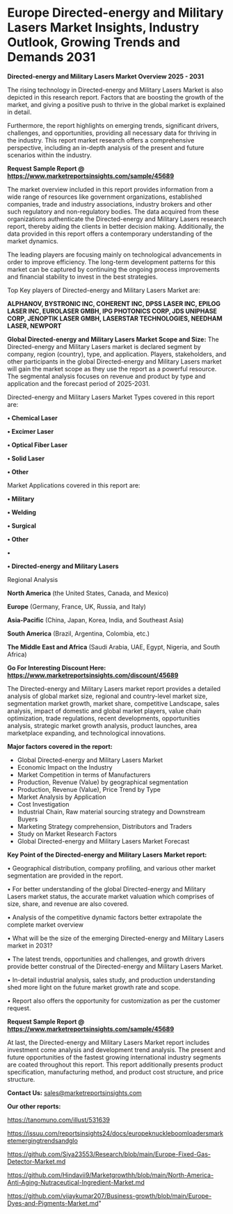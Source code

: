 # Europe Directed-energy and Military Lasers Market Insights, Industry Outlook, Growing Trends and Demands 2031

<Strong> Directed-energy and Military Lasers Market Overview 2025 - 2031</strong>

The rising technology in Directed-energy and Military Lasers Market is also depicted in this research report. Factors that are boosting the growth of the market, and giving a positive push to thrive in the global market is explained in detail.

Furthermore, the report highlights on emerging trends, significant drivers, challenges, and opportunities, providing all necessary data for thriving in the industry. This report market research offers a comprehensive perspective, including an in-depth analysis of the present and future scenarios within the industry.

<strong>Request Sample Report @ <a href=https://www.marketreportsinsights.com/sample/45689>https://www.marketreportsinsights.com/sample/45689</a></strong>

The market overview included in this report provides information from a wide range of resources like government organizations, established companies, trade and industry associations, industry brokers and other such regulatory and non-regulatory bodies. The data acquired from these organizations authenticate the Directed-energy and Military Lasers research report, thereby aiding the clients in better decision making. Additionally, the data provided in this report offers a contemporary understanding of the market dynamics.

The leading players are focusing mainly on technological advancements in order to improve efficiency. The long-term development patterns for this market can be captured by continuing the ongoing process improvements and financial stability to invest in the best strategies.

Top Key players of Directed-energy and Military Lasers Market are:

<strong>ALPHANOV, BYSTRONIC INC, COHERENT INC, DPSS LASER INC, EPILOG LASER INC, EUROLASER GMBH, IPG PHOTONICS CORP, JDS UNIPHASE CORP, JENOPTIK LASER GMBH, LASERSTAR TECHNOLOGIES, NEEDHAM LASER, NEWPORT</strong>

<strong><b>Global Directed-energy and Military Lasers Market Scope and Size:</b></strong>
The Directed-energy and Military Lasers market is declared segment by company, region (country), type, and application. Players, stakeholders, and other participants in the global Directed-energy and Military Lasers market will gain the market scope as they use the report as a powerful resource. The segmental analysis focuses on revenue and product by type and application and the forecast period of 2025-2031.

Directed-energy and Military Lasers Market Types covered in this report are:

<strong>•  Chemical Laser

•  Excimer Laser

•  Optical Fiber Laser

•  Solid Laser

•  Other</strong>

Market Applications covered in this report are:

<strong>•  Military

•  Welding

•  Surgical

•  Other

•  

•  Directed-energy and Military Lasers</strong> 

Regional Analysis

<strong>North America</strong> (the United States, Canada, and Mexico)

<strong>Europe</strong> (Germany, France, UK, Russia, and Italy)

<strong>Asia-Pacific</strong> (China, Japan, Korea, India, and Southeast Asia)

<strong>South America</strong> (Brazil, Argentina, Colombia, etc.)

<strong>The Middle East and Africa</strong> (Saudi Arabia, UAE, Egypt, Nigeria, and South Africa)

<strong>Go For Interesting Discount Here: <a href=https://www.marketreportsinsights.com/discount/45689>https://www.marketreportsinsights.com/discount/45689</a></strong>

The Directed-energy and Military Lasers market report provides a detailed analysis of global market size, regional and country-level market size, segmentation market growth, market share, competitive Landscape, sales analysis, impact of domestic and global market players, value chain optimization, trade regulations, recent developments, opportunities analysis, strategic market growth analysis, product launches, area marketplace expanding, and technological innovations.

<strong><b>Major factors covered in the report:</b></strong>
<ul>
  <li>Global Directed-energy and Military Lasers Market </li>
  <li>Economic Impact on the Industry</li>
  <li>Market Competition in terms of Manufacturers</li>
  <li>Production, Revenue (Value) by geographical segmentation</li>
  <li>Production, Revenue (Value), Price Trend by Type</li>
  <li>Market Analysis by Application</li>
  <li>Cost Investigation</li>
  <li>Industrial Chain, Raw material sourcing strategy and Downstream Buyers</li>
  <li>Marketing Strategy comprehension, Distributors and Traders</li>
  <li>Study on Market Research Factors</li>
  <li>Global Directed-energy and Military Lasers Market Forecast</li>
</ul>

<strong><b>Key Point of the Directed-energy and Military Lasers Market report:</b></strong>

• Geographical distribution, company profiling, and various other market segmentation are provided in the report.

• For better understanding of the global Directed-energy and Military Lasers market status, the accurate market valuation which comprises of size, share, and revenue are also covered.

• Analysis of the competitive dynamic factors better extrapolate the complete market overview

• What will be the size of the emerging Directed-energy and Military Lasers market in 2031?

• The latest trends, opportunities and challenges, and growth drivers provide better construal of the Directed-energy and Military Lasers Market.

• In-detail industrial analysis, sales study, and production understanding shed more light on the future market growth rate and scope.

• Report also offers the opportunity for customization as per the customer request.

<strong>Request Sample Report @ <a href=https://www.marketreportsinsights.com/sample/45689>https://www.marketreportsinsights.com/sample/45689</a></strong>

At last, the Directed-energy and Military Lasers Market report includes investment come analysis and development trend analysis. The present and future opportunities of the fastest growing international industry segments are coated throughout this report. This report additionally presents product specification, manufacturing method, and product cost structure, and price structure.

<strong>Contact Us:</strong>
sales@marketreportsinsights.com

<strong>Our other reports:</strong>

<a href=https://tanomuno.com/illust/531639>https://tanomuno.com/illust/531639</a>

<a href=https://issuu.com/reportsinsights24/docs/europeknuckleboomloadersmarketemergingtrendsandglo>https://issuu.com/reportsinsights24/docs/europeknuckleboomloadersmarketemergingtrendsandglo</a>

<a href=https://github.com/Siya23553/Research/blob/main/Europe-Fixed-Gas-Detector-Market.md>https://github.com/Siya23553/Research/blob/main/Europe-Fixed-Gas-Detector-Market.md</a>

<a href=https://github.com/Hindavii9/Marketgrowthh/blob/main/North-America-Anti-Aging-Nutraceutical-Ingredient-Market.md>https://github.com/Hindavii9/Marketgrowthh/blob/main/North-America-Anti-Aging-Nutraceutical-Ingredient-Market.md</a>

<a href=https://github.com/vijaykumar207/Business-growth/blob/main/Europe-Dyes-and-Pigments-Market.md>https://github.com/vijaykumar207/Business-growth/blob/main/Europe-Dyes-and-Pigments-Market.md</a>"
